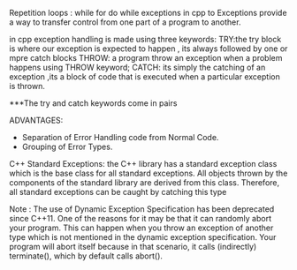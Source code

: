 Repetition 
    loops :
        while
        for
        do while
exceptions in cpp
to Exceptions provide a way to transfer control from one part of a program to another.

in cpp exception handling is made using three keywords:
    TRY:the try block is where our exception is expected to happen , its always followed by one or mpre catch  blocks
    THROW: a program throw an exception when a problem happens using THROW keyword;
    CATCH: its simply the catching  of an exception ,its  a block of code that is executed when a particular exception is thrown.


***The try and catch keywords come in pairs

ADVANTAGES:
- Separation of Error Handling code from Normal Code.
- Grouping of Error Types.



C++ Standard Exceptions:
the C++ library has a standard exception class which is the base class for all standard exceptions. All objects thrown by the components of the standard library are derived from this class. Therefore, all standard exceptions can be caught by catching this type


Note : The use of Dynamic Exception Specification has been deprecated since C++11. One of the reasons for it may be that it can randomly abort your program. This can happen when you throw an exception of another type which is not mentioned in the dynamic exception specification. Your program will abort itself because in that scenario, it calls (indirectly) terminate(), which by default calls abort().